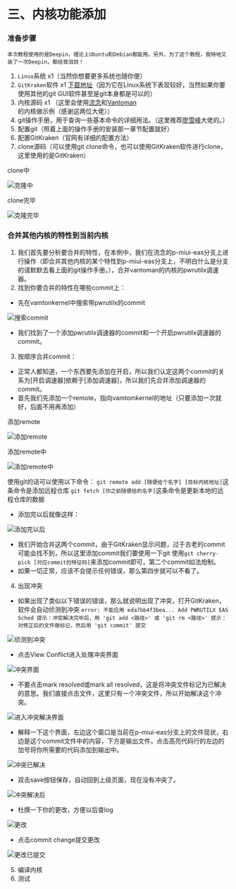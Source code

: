 # 三、内核功能添加
### 准备步骤
`本次教程使用的是Deepin，理论上Ubuntu和Debian都能用。另外，为了这个教程，我特地又装了一次Deepin，都给我泪目！`
1. `Linux`系统 x1（当然你想要更多系统也随你便）
2. `GitKraken`软件 x1 [下载地址](https://www.gitkraken.com/download)（因为它在Linux系统下表现较好，当然如果你要使用其他的git GUI软件甚至是git本身都是可以的）
3. 内核源码 x1 （这里会使用[流念](https://github.com/wloot)和[Vantoman](https://github.com/vantoman)的内核做示例（感谢这两位大佬））
4. git操作手册，用于查询一些基本命令的详细用法。（这里推荐[廖雪峰](https://www.liaoxuefeng.com/wiki/896043488029600)大佬的。）
5. 配置git（照着上面的操作手册的安装那一章节配置就好）
6. 配置GitKraken（官网有详细的配置方法）
7. clone源码（可以使用git clone命令，也可以使用GitKraken软件进行clone，这里使用的是GitKraken）

  clone中
  
  ![克隆中](https://raw.githubusercontent.com/grislux55/Android_Kernel_Magic/master/images/cloning.png)

  clone完毕
  
  ![克隆完毕](https://raw.githubusercontent.com/grislux55/Android_Kernel_Magic/master/images/cloned.png)
  
### 合并其他内核的特性到当前内核
1. 我们首先要分析要合并的特性，在本例中，我们在流念的p-miui-eas分支上进行操作（即合并其他内核的某个特性到p-miui-eas分支上，不明白什么是分支的请默默去看上面的git操作手册。），合并vantoman的内核的pwrutilx调速器。
2. 找到你要合并的特性在哪些commit上：
  - 先在vamtonkernel中搜索带pwrutilx的commit
  
  ![搜索commit](https://raw.githubusercontent.com/grislux55/Android_Kernel_Magic/master/images/search_commit.png)
  
  - 我们找到了一个添加pwrutilx调速器的commit和一个开启pwrutilx调速器的commit。
3. 按顺序合并commit：
  - 正常人都知道，一个东西要先添加在开启，所以我们认定这两个commit的关系为[开启调速器]依赖于[添加调速器]，所以我们先合并添加调速器的commit。
  - 首先我们先添加一个remote，指向vamtomkernel的地址（只要添加一次就好，后面不用再添加）
  
  添加remote
  
  ![添加remote](https://raw.githubusercontent.com/grislux55/Android_Kernel_Magic/master/images/add_remote.png)
  
  添加remote中
  
  ![添加remote中](https://raw.githubusercontent.com/grislux55/Android_Kernel_Magic/master/images/adding_remote.png)
  
  使用git的话可以使用以下命令：
  `git remote add [随便给个名字] [目标内核地址]`这条命令是添加远程仓库
  `git fetch [你之前随便给的名字]`这条命令是更新本地的远程仓库的数据
  - 添加完以后就像这样：
  
  ![添加完以后](https://raw.githubusercontent.com/grislux55/Android_Kernel_Magic/master/images/added_remote.png)
  
  - 我们开始合并这两个commit，由于GitKraken显示问题，过于古老的commit可能会找不到，所以这里添加commit我们要使用一下git
  使用`git cherry-pick [对应commit的特征码]`来添加commit即可，第二个commit如法炮制。
  - 如果一切正常，应该不会提示任何错误，那么第四步就可以不看了。
4. 出现冲突
  - 如果出现了类似以下错误的错误，那么就说明出现了冲突，打开GitKraken，软件会自动侦测到冲突
`error: 不能应用 eda7bb4f3bea... Add PWRUTILX EAS Sched
提示：冲突解决完毕后，用 'git add <路径>' 或 'git rm <路径>'
提示：对修正后的文件做标记，然后用 'git commit' 提交`

  ![侦测到冲突](https://raw.githubusercontent.com/grislux55/Android_Kernel_Magic/master/images/found_conflict.png)
  
  - 点击View Conflict进入处理冲突界面
  
  ![冲突界面](https://raw.githubusercontent.com/grislux55/Android_Kernel_Magic/master/images/conflict.png)
  
  - 不要点击mark resolved或mark all resolved，这是将冲突文件标记为已解决的意思。我们直接点击文件，这里只有一个冲突文件，所以开始解决这个冲突。
  
  ![进入冲突解决界面](https://raw.githubusercontent.com/grislux55/Android_Kernel_Magic/master/images/makefile_conflict.png)
  
  - 解释一下这个界面，左边这个窗口是当前在p-miui-eas分支上的文件现状，右边是这个commit文件中的内容，下方是输出文件，点击高亮代码行的左边的加号将你所需要的代码添加到输出中。
  
  ![冲突已解决](https://raw.githubusercontent.com/grislux55/Android_Kernel_Magic/master/images/resolved.png)
  
  - 双击save按钮保存，自动回到上级页面，现在没有冲突了。
  
  ![冲突解决后](https://raw.githubusercontent.com/grislux55/Android_Kernel_Magic/master/images/no_conflict.png)
  
  - 杜撰一下你的更改，方便以后查log
  
  ![更改](https://raw.githubusercontent.com/grislux55/Android_Kernel_Magic/master/images/commit.png)
  
  - 点击commit change提交更改
  
  ![更改已提交](https://raw.githubusercontent.com/grislux55/Android_Kernel_Magic/master/images/commited.png)
  
5. 编译内核
6. 测试
